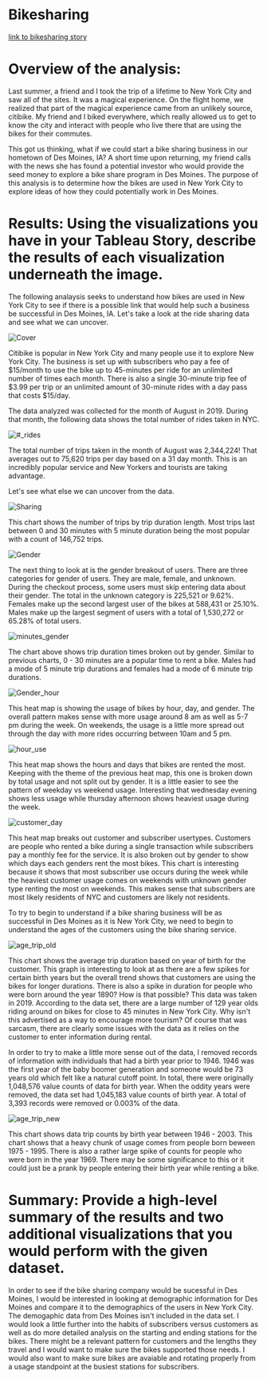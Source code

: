 # Bikesharing

[link to bikesharing story](https://public.tableau.com/app/profile/randy.l.melancon/viz/Challenge_work/ChallengeStory?publish=yes)

# Overview of the analysis: 
Last summer, a friend and I took the trip of a lifetime to New York City and saw all of the sites.  It was a magical experience.  On the flight home, we realized that part of the magical experience came from an unlikely source, citibike.  My friend and I biked everywhere, which really allowed us to get to know the city and interact with people who live there that are using the bikes for their commutes.  

This got us thinking, what if we could start a bike sharing business in our hometown of Des Moines, IA?  A short time upon returning, my friend calls with the news she has found a potential investor who would provide the seed money to explore a bike share program in Des Moines.  The purpose of this analysis is to determine how the bikes are used in New York City to explore ideas of how they could potentially work in Des Moines.  

# Results: Using the visualizations you have in your Tableau Story, describe the results of each visualization underneath the image.

The following analaysis seeks to understand how bikes are used in New York City to see if there is a possible link that would help such a business be successful in Des Moines, IA.  Let's take a look at the ride sharing data and see what we can uncover.

![Cover](https://user-images.githubusercontent.com/107599510/194689272-beb43d40-8695-49f0-b2f8-69d232b2cb22.png)

Citibike is popular in New York City and many people use it to explore New York City.  The business is set up with subscribers who pay a fee of $15/month to use the bike up to 45-minutes per ride for an unlimited number of times each month.  There is also a single 30-minute trip fee of $3.99 per trip or an unlimited amount of 30-minute rides with a day pass that costs $15/day.  

The data analyzed was collected for the month of August in 2019.  During that month, the following data shows the total number of rides taken in NYC.

![#_rides](https://user-images.githubusercontent.com/107599510/194689658-633ccece-ebdb-4933-b8f7-6c894a6719ba.png)

The total number of trips taken in the month of August was 2,344,224!  That averages out to 75,620 trips per day based on a 31 day month.  This is an incredibly popular service and New Yorkers and tourists are taking advantage.  

Let's see what else we can uncover from the data.

![Sharing](https://user-images.githubusercontent.com/107599510/194690347-ac35c15b-2d7e-4fe7-a215-d5d32504bfc6.png)

This chart shows the number of trips by trip duration length.  Most trips last between 0 and 30 minutes with 5 minute duration being the most popular with a count of 146,752 trips.

![Gender](https://user-images.githubusercontent.com/107599510/194690406-5ba2ca15-96b4-4fb2-b4a9-5103acd595b3.png)

The next thing to look at is the gender breakout of users.  There are three categories for gender of users.  They are male, female, and unknown.  During the checkout process, some users must skip entering data about their gender.  The total in the unknown category is 225,521 or 9.62%.  Females make up the second largest user of the bikes at 588,431 or 25.10%.  Males make up the largest segment of users with a total of 1,530,272 or 65.28% of total users.  

![minutes_gender](https://user-images.githubusercontent.com/107599510/194690834-f5feeb33-bb70-4ea6-a27d-8c6a0a30df70.png)

The chart above shows trip duration times broken out by gender.  Similar to previous charts, 0 - 30 minutes are a popular time to rent a bike.  Males had a mode of 5 minute trip durations and females had a mode of 6 minute trip durations.  

![Gender_hour](https://user-images.githubusercontent.com/107599510/194691659-6de257f2-bba7-401d-8b3f-4e299f4cb0b4.png)

This heat map is showing the usage of bikes by hour, day, and gender.  The overall pattern makes sense with more usage around 8 am as well as 5-7 pm during the week.  On weekends, the usage is a little more spread out through the day with more rides occurring between 10am and 5 pm.

![hour_use](https://user-images.githubusercontent.com/107599510/194691744-76c2f9ff-b904-489b-8d15-890b943abd39.png)

This heat map shows the hours and days that bikes are rented the most.  Keeping with the theme of the previous heat map, this one is broken down by total usage and not split out by gender.  It is a little easier to see the pattern of weekday vs weekend usage.  Interesting that wednesday evening shows less usage while thursday afternoon shows heaviest usage during the week.

![customer_day](https://user-images.githubusercontent.com/107599510/194691916-62ebb134-b4c7-495b-8595-3fe9310cba7f.png)

This heat map breaks out customer and subscriber usertypes.  Customers are people who rented a bike during a single transaction while subscribers pay a monthly fee for the service.  It is also broken out by gender to show which days each genders rent the most bikes.  This chart is interesting because it shows that most subscriber use occurs during the week while the heaviest customer usage comes on weekends with unknown gender type renting the most on weekends.  This makes sense that subscribers are most likely residents of NYC and customers are likely not residents.  

To try to begin to understand if a bike sharing business will be as successful in Des Moines as it is New York City, we need to begin to understand the ages of the customers using the bike sharing service.  

![age_trip_old](https://user-images.githubusercontent.com/107599510/194692147-609b5eb8-c73c-4015-a9fa-316feaf3fc74.png)

This chart shows the average trip duration based on year of birth for the customer.  This graph is interesting to look at as there are a few spikes for certain birth years but the overall trend shows that customers are using the bikes for longer durations.  There is also a spike in duration for people who were born around the year 1890?  How is that possible?  This data was taken in 2019.  According to the data set, there are a large number of 129 year olds riding around on bikes for close to 45 minutes in New York City.  Why isn't this advertised as a way to encourage more tourism?  Of course that was sarcasm, there are clearly some issues with the data as it relies on the customer to enter information during rental.  

In order to try to make a little more sense out of the data, I removed records of information with individuals that had a birth year prior to 1946.  1946 was the first year of the baby boomer generation and someone would be 73 years old which felt like a natural cutoff point.  In total, there were originally 1,048,576 value counts of data for birth year.  When the oddity years were removed, the data set had 1,045,183 value counts of birth year.  A total of 3,393 records were removed or 0.003% of the data.  

![age_trip_new](https://user-images.githubusercontent.com/107599510/194693832-ae3ef1c5-4972-4ca1-be10-70b7448ce87d.png)

This chart shows data trip counts by birth year between 1946 - 2003.  This chart shows that a heavy chunk of usage comes from people born beween 1975 - 1995.  There is also a rather large spike of counts for people who were born in the year 1969.  There may be some significance to this or it could just be a prank by people entering their birth year while renting a bike.  


# Summary: Provide a high-level summary of the results and two additional visualizations that you would perform with the given dataset.

In order to see if the bike sharing company would be sucessful in Des Moines, I would be interested in looking at demographic information for Des Moines and compare it to the demographics of the users in New York City.  The demogaphic data from Des Moines isn't included in the data set.  I would look a little further into the habits of subscribers versus customers as well as do more detailed analysis on the starting and ending stations for the bikes.  There might be a relevant pattern for customers and the lengths they travel and I would want to make sure the bikes supported those needs.  I would also want to make sure bikes are avaiable and rotating properly from a usage standpoint at the busiest stations for subscribers.  

